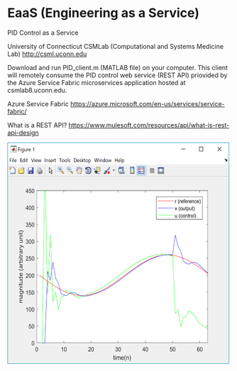 # EaaS (Engineering as a Service)

PID Control as a Service

University of Connecticut CSMLab (Computational and Systems Medicine Lab) http://csml.uconn.edu


Download and run PID_client.m (MATLAB file) on your computer. This client will remotely consume the PID control web service (REST API) priovided by the Azure Service Fabric microservices application hosted at csmlab8.uconn.edu.

Azure Service Fabric https://azure.microsoft.com/en-us/services/service-fabric/

What is a REST API? https://www.mulesoft.com/resources/api/what-is-rest-api-design



<img align="left" width="500" height="500" src="screenshots/pid_client.png">

